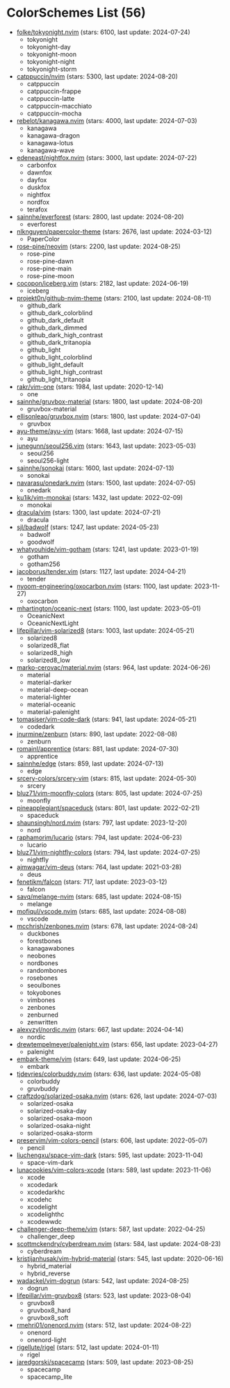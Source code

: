 
ColorSchemes List (56)
======================
  
- [folke/tokyonight.nvim](https://github.com/folke/tokyonight.nvim) (stars: 6100, last update: 2024-07-24)  
  - tokyonight  
  - tokyonight-day  
  - tokyonight-moon  
  - tokyonight-night  
  - tokyonight-storm  
- [catppuccin/nvim](https://github.com/catppuccin/nvim) (stars: 5300, last update: 2024-08-20)  
  - catppuccin  
  - catppuccin-frappe  
  - catppuccin-latte  
  - catppuccin-macchiato  
  - catppuccin-mocha  
- [rebelot/kanagawa.nvim](https://github.com/rebelot/kanagawa.nvim) (stars: 4000, last update: 2024-07-03)  
  - kanagawa  
  - kanagawa-dragon  
  - kanagawa-lotus  
  - kanagawa-wave  
- [edeneast/nightfox.nvim](https://github.com/edeneast/nightfox.nvim) (stars: 3000, last update: 2024-07-22)  
  - carbonfox  
  - dawnfox  
  - dayfox  
  - duskfox  
  - nightfox  
  - nordfox  
  - terafox  
- [sainnhe/everforest](https://github.com/sainnhe/everforest) (stars: 2800, last update: 2024-08-20)  
  - everforest  
- [nlknguyen/papercolor-theme](https://github.com/nlknguyen/papercolor-theme) (stars: 2676, last update: 2024-03-12)  
  - PaperColor  
- [rose-pine/neovim](https://github.com/rose-pine/neovim) (stars: 2200, last update: 2024-08-25)  
  - rose-pine  
  - rose-pine-dawn  
  - rose-pine-main  
  - rose-pine-moon  
- [cocopon/iceberg.vim](https://github.com/cocopon/iceberg.vim) (stars: 2182, last update: 2024-06-19)  
  - iceberg  
- [projekt0n/github-nvim-theme](https://github.com/projekt0n/github-nvim-theme) (stars: 2100, last update: 2024-08-11)  
  - github_dark  
  - github_dark_colorblind  
  - github_dark_default  
  - github_dark_dimmed  
  - github_dark_high_contrast  
  - github_dark_tritanopia  
  - github_light  
  - github_light_colorblind  
  - github_light_default  
  - github_light_high_contrast  
  - github_light_tritanopia  
- [rakr/vim-one](https://github.com/rakr/vim-one) (stars: 1984, last update: 2020-12-14)  
  - one  
- [sainnhe/gruvbox-material](https://github.com/sainnhe/gruvbox-material) (stars: 1800, last update: 2024-08-20)  
  - gruvbox-material  
- [ellisonleao/gruvbox.nvim](https://github.com/ellisonleao/gruvbox.nvim) (stars: 1800, last update: 2024-07-04)  
  - gruvbox  
- [ayu-theme/ayu-vim](https://github.com/ayu-theme/ayu-vim) (stars: 1668, last update: 2024-07-15)  
  - ayu  
- [junegunn/seoul256.vim](https://github.com/junegunn/seoul256.vim) (stars: 1643, last update: 2023-05-03)  
  - seoul256  
  - seoul256-light  
- [sainnhe/sonokai](https://github.com/sainnhe/sonokai) (stars: 1600, last update: 2024-07-13)  
  - sonokai  
- [navarasu/onedark.nvim](https://github.com/navarasu/onedark.nvim) (stars: 1500, last update: 2024-07-05)  
  - onedark  
- [ku1ik/vim-monokai](https://github.com/ku1ik/vim-monokai) (stars: 1432, last update: 2022-02-09)  
  - monokai  
- [dracula/vim](https://github.com/dracula/vim) (stars: 1300, last update: 2024-07-21)  
  - dracula  
- [sjl/badwolf](https://github.com/sjl/badwolf) (stars: 1247, last update: 2024-05-23)  
  - badwolf  
  - goodwolf  
- [whatyouhide/vim-gotham](https://github.com/whatyouhide/vim-gotham) (stars: 1241, last update: 2023-01-19)  
  - gotham  
  - gotham256  
- [jacoborus/tender.vim](https://github.com/jacoborus/tender.vim) (stars: 1127, last update: 2024-04-21)  
  - tender  
- [nyoom-engineering/oxocarbon.nvim](https://github.com/nyoom-engineering/oxocarbon.nvim) (stars: 1100, last update: 2023-11-27)  
  - oxocarbon  
- [mhartington/oceanic-next](https://github.com/mhartington/oceanic-next) (stars: 1100, last update: 2023-05-01)  
  - OceanicNext  
  - OceanicNextLight  
- [lifepillar/vim-solarized8](https://github.com/lifepillar/vim-solarized8) (stars: 1003, last update: 2024-05-21)  
  - solarized8  
  - solarized8_flat  
  - solarized8_high  
  - solarized8_low  
- [marko-cerovac/material.nvim](https://github.com/marko-cerovac/material.nvim) (stars: 964, last update: 2024-06-26)  
  - material  
  - material-darker  
  - material-deep-ocean  
  - material-lighter  
  - material-oceanic  
  - material-palenight  
- [tomasiser/vim-code-dark](https://github.com/tomasiser/vim-code-dark) (stars: 941, last update: 2024-05-21)  
  - codedark  
- [jnurmine/zenburn](https://github.com/jnurmine/zenburn) (stars: 890, last update: 2022-08-08)  
  - zenburn  
- [romainl/apprentice](https://github.com/romainl/apprentice) (stars: 881, last update: 2024-07-30)  
  - apprentice  
- [sainnhe/edge](https://github.com/sainnhe/edge) (stars: 859, last update: 2024-07-13)  
  - edge  
- [srcery-colors/srcery-vim](https://github.com/srcery-colors/srcery-vim) (stars: 815, last update: 2024-05-30)  
  - srcery  
- [bluz71/vim-moonfly-colors](https://github.com/bluz71/vim-moonfly-colors) (stars: 805, last update: 2024-07-25)  
  - moonfly  
- [pineapplegiant/spaceduck](https://github.com/pineapplegiant/spaceduck) (stars: 801, last update: 2022-02-21)  
  - spaceduck  
- [shaunsingh/nord.nvim](https://github.com/shaunsingh/nord.nvim) (stars: 797, last update: 2023-12-20)  
  - nord  
- [raphamorim/lucario](https://github.com/raphamorim/lucario) (stars: 794, last update: 2024-06-23)  
  - lucario  
- [bluz71/vim-nightfly-colors](https://github.com/bluz71/vim-nightfly-colors) (stars: 794, last update: 2024-07-25)  
  - nightfly  
- [ajmwagar/vim-deus](https://github.com/ajmwagar/vim-deus) (stars: 764, last update: 2021-03-28)  
  - deus  
- [fenetikm/falcon](https://github.com/fenetikm/falcon) (stars: 717, last update: 2023-03-12)  
  - falcon  
- [savq/melange-nvim](https://github.com/savq/melange-nvim) (stars: 685, last update: 2024-08-15)  
  - melange  
- [mofiqul/vscode.nvim](https://github.com/mofiqul/vscode.nvim) (stars: 685, last update: 2024-08-08)  
  - vscode  
- [mcchrish/zenbones.nvim](https://github.com/mcchrish/zenbones.nvim) (stars: 678, last update: 2024-08-24)  
  - duckbones  
  - forestbones  
  - kanagawabones  
  - neobones  
  - nordbones  
  - randombones  
  - rosebones  
  - seoulbones  
  - tokyobones  
  - vimbones  
  - zenbones  
  - zenburned  
  - zenwritten  
- [alexvzyl/nordic.nvim](https://github.com/alexvzyl/nordic.nvim) (stars: 667, last update: 2024-04-14)  
  - nordic  
- [drewtempelmeyer/palenight.vim](https://github.com/drewtempelmeyer/palenight.vim) (stars: 656, last update: 2023-04-27)  
  - palenight  
- [embark-theme/vim](https://github.com/embark-theme/vim) (stars: 649, last update: 2024-06-25)  
  - embark  
- [tjdevries/colorbuddy.nvim](https://github.com/tjdevries/colorbuddy.nvim) (stars: 636, last update: 2024-05-08)  
  - colorbuddy  
  - gruvbuddy  
- [craftzdog/solarized-osaka.nvim](https://github.com/craftzdog/solarized-osaka.nvim) (stars: 626, last update: 2024-07-03)  
  - solarized-osaka  
  - solarized-osaka-day  
  - solarized-osaka-moon  
  - solarized-osaka-night  
  - solarized-osaka-storm  
- [preservim/vim-colors-pencil](https://github.com/preservim/vim-colors-pencil) (stars: 606, last update: 2022-05-07)  
  - pencil  
- [liuchengxu/space-vim-dark](https://github.com/liuchengxu/space-vim-dark) (stars: 595, last update: 2023-11-04)  
  - space-vim-dark  
- [lunacookies/vim-colors-xcode](https://github.com/lunacookies/vim-colors-xcode) (stars: 589, last update: 2023-11-06)  
  - xcode  
  - xcodedark  
  - xcodedarkhc  
  - xcodehc  
  - xcodelight  
  - xcodelighthc  
  - xcodewwdc  
- [challenger-deep-theme/vim](https://github.com/challenger-deep-theme/vim) (stars: 587, last update: 2022-04-25)  
  - challenger_deep  
- [scottmckendry/cyberdream.nvim](https://github.com/scottmckendry/cyberdream.nvim) (stars: 584, last update: 2024-08-23)  
  - cyberdream  
- [kristijanhusak/vim-hybrid-material](https://github.com/kristijanhusak/vim-hybrid-material) (stars: 545, last update: 2020-06-16)  
  - hybrid_material  
  - hybrid_reverse  
- [wadackel/vim-dogrun](https://github.com/wadackel/vim-dogrun) (stars: 542, last update: 2024-08-25)  
  - dogrun  
- [lifepillar/vim-gruvbox8](https://github.com/lifepillar/vim-gruvbox8) (stars: 523, last update: 2023-08-04)  
  - gruvbox8  
  - gruvbox8_hard  
  - gruvbox8_soft  
- [rmehri01/onenord.nvim](https://github.com/rmehri01/onenord.nvim) (stars: 512, last update: 2024-08-22)  
  - onenord  
  - onenord-light  
- [rigellute/rigel](https://github.com/rigellute/rigel) (stars: 512, last update: 2024-01-11)  
  - rigel  
- [jaredgorski/spacecamp](https://github.com/jaredgorski/spacecamp) (stars: 509, last update: 2023-08-25)  
  - spacecamp  
  - spacecamp_lite